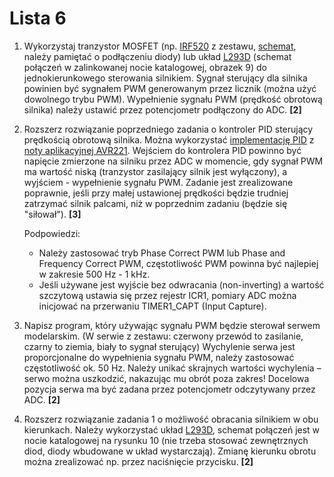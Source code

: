 # Lista 6

1.  Wykorzystaj tranzystor MOSFET (np. [IRF520](https://www.vishay.com/docs/91017/91017.pdf) z zestawu, [schemat](https://skos.ii.uni.wroc.pl/pluginfile.php/13854/mod_assign/intro/schemat.png), należy pamiętać o podłączeniu diody) lub układ [L293D](http://www.ti.com/lit/ds/symlink/l293.pdf) (schemat połączeń w zalinkowanej nocie katalogowej, obrazek 9) do jednokierunkowego sterowania silnikiem. Sygnał sterujący dla silnika powinien być sygnałem PWM generowanym przez licznik (można użyć dowolnego trybu PWM). Wypełnienie sygnału PWM (prędkość obrotową silnika) należy ustawić przez potencjometr podłączony do ADC. **[2]**
2.  Rozszerz rozwiązanie poprzedniego zadania o kontroler PID sterujący prędkością obrotową silnika. Można wykorzystać [implementację PID](https://skos.ii.uni.wroc.pl/pluginfile.php/13854/mod_assign/intro/AVR221.zip) z [noty aplikacyjnej AVR221](https://skos.ii.uni.wroc.pl/pluginfile.php/13854/mod_assign/intro/AVR221.pdf). Wejściem do kontrolera PID powinno być napięcie zmierzone na silniku przez ADC w momencie, gdy sygnał PWM ma wartość niską (tranzystor zasilający silnik jest wyłączony), a wyjściem - wypełnienie sygnału PWM. Zadanie jest zrealizowane poprawnie, jeśli przy małej ustawionej prędkości będzie trudniej zatrzymać silnik palcami, niż w poprzednim zadaniu (będzie się "siłował"). **[3]**  

    Podpowiedzi:
    *   Należy zastosować tryb Phase Correct PWM lub Phase and Frequency Correct PWM, częstotliwość PWM powinna być najlepiej w zakresie 500 Hz - 1 kHz.
    *   Jeśli używane jest wyjście bez odwracania (non-inverting) a wartość szczytową ustawia się przez rejestr ICR1, pomiary ADC można inicjować na przerwaniu TIMER1_CAPT (Input Capture).
3.  Napisz program, który używając sygnału PWM będzie sterował serwem modelarskim. (W serwie z zestawu: czerwony przewód to zasilanie, czarny to ziemia, biały to sygnał sterujący) Wychylenie serwa jest proporcjonalne do wypełnienia sygnału PWM, należy zastosować częstotliwość ok. 50 Hz. Należy unikać skrajnych wartości wychylenia – serwo można uszkodzić, nakazując mu obrót poza zakres! Docelowa pozycja serwa ma być zadana przez potencjometr odczytywany przez ADC. **[2]**
4.  Rozszerz rozwiązanie zadania 1 o możliwość obracania silnikiem w obu kierunkach. Należy wykorzystać układ [L293D](http://www.ti.com/lit/ds/symlink/l293.pdf), schemat połączeń jest w nocie katalogowej na rysunku 10 (nie trzeba stosować zewnętrznych diod, diody wbudowane w układ wystarczają). Zmianę kierunku obrotu można zrealizować np. przez naciśnięcie przycisku. **[2]**
